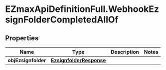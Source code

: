 # EZmaxApiDefinitionFull.WebhookEzsignFolderCompletedAllOf

## Properties

Name | Type | Description | Notes
------------ | ------------- | ------------- | -------------
**objEzsignfolder** | [**EzsignfolderResponse**](EzsignfolderResponse.md) |  | 


